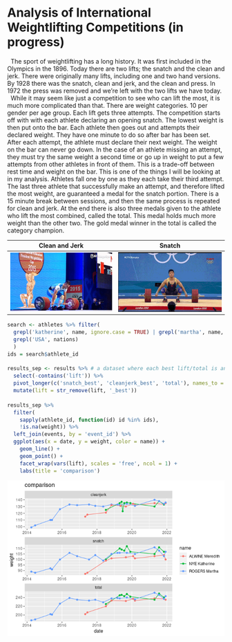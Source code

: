 Analysis of International Weightlifting Competitions (in progress)
================

  The sport of weightlifting has a long history. It was first included
in the Olympics in the 1896. Today there are two lifts; the snatch and
the clean and jerk. There were originally many lifts, including one and
two hand versions. By 1928 there was the snatch, clean and jerk, and the
clean and press. In 1972 the press was removed and we’re left with the
two lifts we have today.  
  While it may seem like just a competition to see who can lift the
most, it is much more complicated than that. There are weight
categories. 10 per gender per age group. Each lift gets three attempts.
The competition starts off with with each athlete declaring an opening
snatch. The lowest weight is then put onto the bar. Each athlete then
goes out and attempts their declared weight. They have one minute to do
so after bar has been set. After each attempt, the athlete must declare
their next weight. The weight on the bar can never go down. In the case
of an athlete missing an attempt, they must try the same weight a second
time or go up in weight to put a few attempts from other athletes in
front of them. This is a trade-off between rest time and weight on the
bar. This is one of the things I will be looking at in my analysis.
Athletes fall one by one as they each take their third attempt. The last
three athlete that successfully make an attempt, and therefore lifted
the most weight, are guaranteed a medal for the snatch portion. There is
a 15 minute break between sessions, and then the same process is
repeated for clean and jerk. At the end there is also three medals given
to the athlete who lift the most combined, called the total. This medal
holds much more weight than the other two. The gold medal winner in the
total is called the category champion.

|       Clean and Jerk       |          Snatch          |
|:--------------------------:|:------------------------:|
| ![ilya](./images/ilya.gif) | ![liu](./images/liu.gif) |

``` r
search <- athletes %>% filter(
  grepl('katherine', name, ignore.case = TRUE) | grepl('martha', name, ignore.case = TRUE) | grepl('alwine', name, ignore.case = TRUE),
  grepl('USA', nations)
  )
ids = search$athlete_id

results_sep <- results %>% # a dataset where each best lift/total is another line
  select(-contains('lift')) %>% 
  pivot_longer(c('snatch_best', 'cleanjerk_best', 'total'), names_to = 'lift', values_to = 'weight') %>% 
  mutate(lift = str_remove(lift, '_best'))

results_sep %>% 
  filter(
    sapply(athlete_id, function(id) id %in% ids),
    !is.na(weight)) %>% 
  left_join(events, by = 'event_id') %>%
  ggplot(aes(x = date, y = weight, color = name)) +
    geom_line() +
    geom_point() +
    facet_wrap(vars(lift), scales = 'free', ncol = 1) +
    labs(title = 'comparison')
```

![](analysis_files/figure-gfm/unnamed-chunk-1-1.png)<!-- -->
